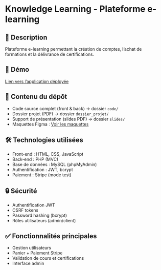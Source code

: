 # Knowledge Learning - Plateforme e-learning

## 📖 Description
Plateforme e-learning permettant la création de comptes, l’achat de formations et la délivrance de certifications.

## 🚀 Démo
[Lien vers l’application déployée](https://knowledgelearn.rf.gd)

## 📂 Contenu du dépôt
- Code source complet (front & back) → dossier `code/`
- Dossier projet (PDF) → dossier `dossier_projet/`
- Support de présentation (slides PDF) → dossier `slides/`
- Maquettes Figma : [Voir les maquettes](https://www.figma.com/design/t4GKKIM2Omq7yvW2anCfQt/Knowledge?node-id=0-1&t=1Rm7tg2XMtFHOcrZ-1)

## 🛠️ Technologies utilisées
- Front-end : HTML, CSS, JavaScript
- Back-end : PHP (MVC)
- Base de données : MySQL (phpMyAdmin)
- Authentification : JWT, bcrypt
- Paiement : Stripe (mode test)

## 🔒 Sécurité
- Authentification JWT
- CSRF tokens
- Password hashing (bcrypt)
- Rôles utilisateurs (admin/client)

## ✅ Fonctionnalités principales
- Gestion utilisateurs
- Panier + Paiement Stripe
- Validation de cours et certifications
- Interface admin
